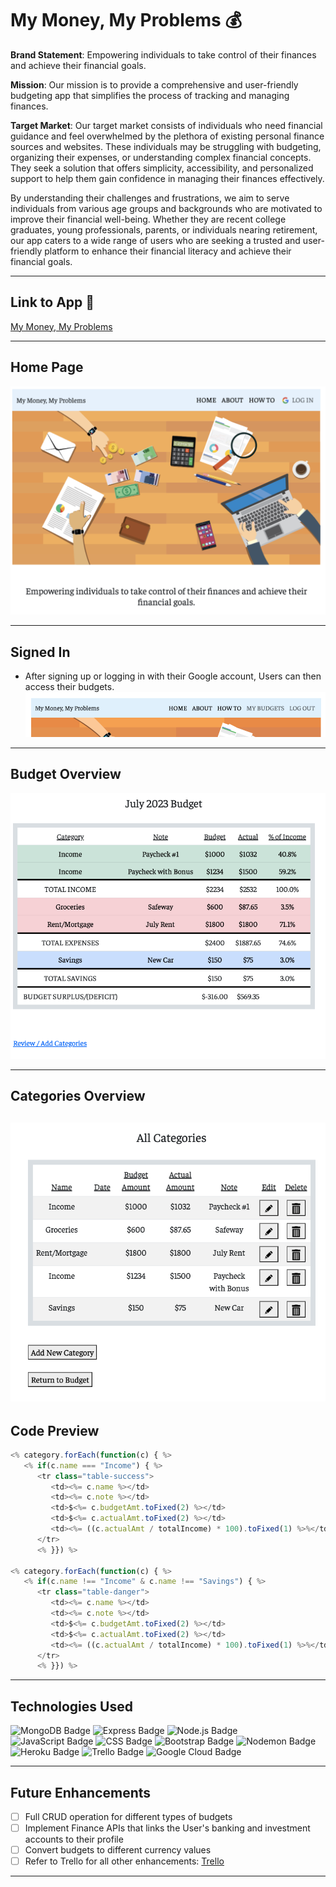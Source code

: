 # My Money, My Problems :moneybag:

**Brand Statement**: Empowering individuals to take control of their finances and achieve their financial goals.

**Mission**: Our mission is to provide a comprehensive and user-friendly budgeting app that simplifies the process of tracking and managing finances.

**Target Market**: Our target market consists of individuals who need financial guidance and feel overwhelmed by the plethora of existing personal finance sources and websites. These individuals may be struggling with budgeting, organizing their expenses, or understanding complex financial concepts. They seek a solution that offers simplicity, accessibility, and personalized support to help them gain confidence in managing their finances effectively.

By understanding their challenges and frustrations, we aim to serve individuals from various age groups and backgrounds who are motivated to improve their financial well-being. Whether they are recent college graduates, young professionals, parents, or individuals nearing retirement, our app caters to a wide range of users who are seeking a trusted and user-friendly platform to enhance their financial literacy and achieve their financial goals.

---
## Link to App :link:

[My Money, My Problems](https://my-money-my-problems-adc02cdb74c3.herokuapp.com/)

---

## Home Page 
![home page](public/images/index.png)

---

## Signed In
 - After signing up or logging in with their Google account, Users can then access their budgets.
![sign in page](public/images/index-sign-in.png)

---

## Budget Overview
![budget show page](public/images/budgets-show.png)

---

## Categories Overview
![categories index page](public/images/categories-index.png)
---

## Code Preview
```js
<% category.forEach(function(c) { %>
   <% if(c.name === "Income") { %>
      <tr class="table-success">
         <td><%= c.name %></td>
         <td><%= c.note %></td>
         <td>$<%= c.budgetAmt.toFixed(2) %></td>
         <td>$<%= c.actualAmt.toFixed(2) %></td>  
         <td><%= ((c.actualAmt / totalIncome) * 100).toFixed(1) %>%</td>
      </tr>
      <% }}) %>

<% category.forEach(function(c) { %>
   <% if(c.name !== "Income" & c.name !== "Savings") { %>
      <tr class="table-danger">    
         <td><%= c.name %></td>
         <td><%= c.note %></td>
         <td>$<%= c.budgetAmt.toFixed(2) %></td>
         <td>$<%= c.actualAmt.toFixed(2) %></td>  
         <td><%= ((c.actualAmt / totalIncome) * 100).toFixed(1) %>%</td>
      </tr>
      <% }}) %>
```
---
## Technologies Used
 ![MongoDB Badge](https://img.shields.io/badge/MongoDB-4EA94B?style=for-the-badge&logo=mongodb&logoColor=white)
 ![Express Badge](https://img.shields.io/badge/Express.js-000000?style=for-the-badge&logo=express&logoColor=white)
 ![Node.js Badge](https://img.shields.io/badge/Node.js-339933?style=for-the-badge&logo=nodedotjs&logoColor=white)
 <br>
 ![JavaScript Badge](https://img.shields.io/badge/JavaScript-323330?style=for-the-badge&logo=javascript&logoColor=F7DF1E)
 ![CSS Badge](https://img.shields.io/badge/CSS3-1572B6?style=for-the-badge&logo=css3&logoColor=white)
 ![Bootstrap Badge](https://img.shields.io/badge/Bootstrap-563D7C?style=for-the-badge&logo=bootstrap&logoColor=white)
 ![Nodemon Badge](https://img.shields.io/badge/NODEMON-%23323330.svg?style=for-the-badge&logo=nodemon&logoColor=%BBDEAD)
 <br>
 ![Heroku Badge](https://img.shields.io/badge/Heroku-430098?style=for-the-badge&logo=heroku&logoColor=white)
 ![Trello Badge](https://img.shields.io/badge/Trello-0052CC?style=for-the-badge&logo=trello&logoColor=white)
 ![Google Cloud Badge](https://img.shields.io/badge/Google_Cloud-4285F4?style=for-the-badge&logo=google-cloud&logoColor=white)

---
## Future Enhancements
   - [ ] Full CRUD operation for different types of budgets
   - [ ] Implement Finance APIs that links the User's banking and investment accounts to their profile
   - [ ] Convert budgets to different currency values
   - [ ] Refer to Trello for all other enhancements: [Trello](https://trello.com/b/NApXZZXE/budget-app-men-full-stack-crud)
---
